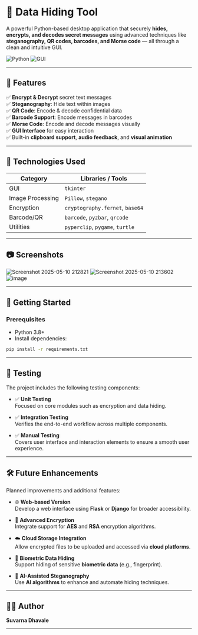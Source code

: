 # 🔐 Data Hiding Tool

A powerful Python-based desktop application that securely **hides, encrypts, and decodes secret messages** using advanced techniques like **steganography, QR codes, barcodes, and Morse code** — all through a clean and intuitive GUI.

![Python](https://img.shields.io/badge/Built%20With-Python-blue)
![GUI](https://img.shields.io/badge/Interface-Tkinter-yellow)

---

## 📌 Features

✅ **Encrypt & Decrypt** secret text messages  
✅ **Steganography**: Hide text within images  
✅ **QR Code**: Encode & decode confidential data  
✅ **Barcode Support**: Encode messages in barcodes  
✅ **Morse Code**: Encode and decode messages visually  
✅ **GUI Interface** for easy interaction  
✅ Built-in **clipboard support**, **audio feedback**, and **visual animation**

---

## 🧰 Technologies Used

| Category         | Libraries / Tools                     |
|------------------|----------------------------------------|
| GUI              | `tkinter`                              |
| Image Processing | `Pillow`, `stegano`                    |
| Encryption       | `cryptography.fernet`, `base64`        |
| Barcode/QR       | `barcode`, `pyzbar`, `qrcode`          |
| Utilities        | `pyperclip`, `pygame`, `turtle`        |

---

## 📷 Screenshots

![Screenshot 2025-05-10 212821](https://github.com/user-attachments/assets/a95b9430-e4aa-4283-8bb4-373dad8dd4dd)
![Screenshot 2025-05-10 213602](https://github.com/user-attachments/assets/e0e755a9-6238-4ebf-ae7b-009a2fdd8060)
![image](https://github.com/user-attachments/assets/f629b05c-2ad7-4631-8620-3ddfcd06fc87)



---

## 🚀 Getting Started

### Prerequisites

- Python 3.8+
- Install dependencies:

```bash
pip install -r requirements.txt
```

---

## 🧪 Testing

The project includes the following testing components:

- ✅ **Unit Testing**  
  Focused on core modules such as encryption and data hiding.

- ✅ **Integration Testing**  
  Verifies the end-to-end workflow across multiple components.

- ✅ **Manual Testing**  
  Covers user interface and interaction elements to ensure a smooth user experience.

---

## 🛠 Future Enhancements

Planned improvements and additional features:

- 🌐 **Web-based Version**  
  Develop a web interface using **Flask** or **Django** for broader accessibility.

- 🔐 **Advanced Encryption**  
  Integrate support for **AES** and **RSA** encryption algorithms.

- ☁️ **Cloud Storage Integration**  
  Allow encrypted files to be uploaded and accessed via **cloud platforms**.

- 🧬 **Biometric Data Hiding**  
  Support hiding of sensitive **biometric data** (e.g., fingerprint).

- 🤖 **AI-Assisted Steganography**  
  Use **AI algorithms** to enhance and automate hiding techniques.

---

## 👩‍💻 Author

**Suvarna Dhavale**

---

